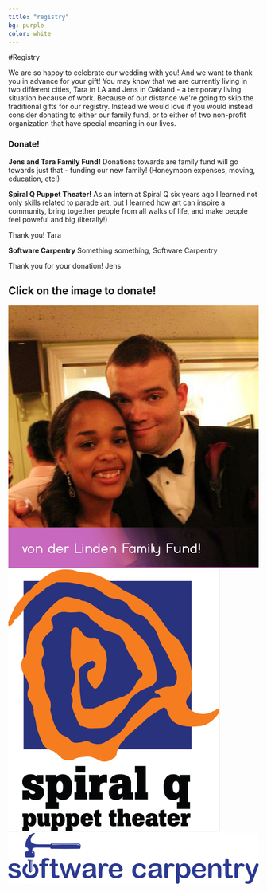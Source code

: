 ```yaml
---
title: "registry"
bg: purple
color: white
---
```


#Registry



We are so happy to celebrate our wedding with you! And we want to thank you in advance for your gift! You may know that we are currently living in two different cities, Tara in LA and Jens in Oakland - a temporary living situation because of work. Because of our distance we're going to skip the traditional gifts for our registry. Instead we would love if you would instead consider donating to either our family fund, or to either of two non-profit organization that have special meaning in our lives. 



### Donate!



**Jens and Tara Family Fund!**
Donations towards are family fund will go towards just that - funding our new family! (Honeymoon expenses, moving, education, etc!)

**Spiral Q Puppet Theater!**
As an intern at Spiral Q six years ago I learned not only skills related to parade art, but I learned how art can inspire a community, bring together people from all walks of life, and make people feel poweful and big (literally!) 

Thank you! 
Tara

**Software Carpentry**
Something something, Software Carpentry

Thank you for your donation!
Jens

## Click on the image to donate!




<div>
<img class="row small column" src="img/logos/family_fund.jpg" alt="Leanna, Matron of Honor, twin" title="Leanna, Matron of Honor, twin"/>


<img class="row small column"  src="img/logos/spiralq.jpg" alt="support spiral q!" title="support spiral q!"/>


<img class="row small column"  src="img/logos/software_carpentry.png" alt="support software carpentry!" title="support software carpentry!"/>
</div>

<!--
## Jens and Tara Family Fund!
Our family funds will do just that - fund our new family! 
Thank you for your donation!

Tara and Jens
<div>
<img src="img/us/dressed_up3.jpg" align="middle" />
</div>


## Spiral Q Puppet Theater
As an intern at Spiral Q six years ago I learned not only skills related to parade art, but I learned how art can inspire a community, bring together people from all walks of life, and make people feel poweful and big (literally!) 

Thank you for your donation!
Tara
<div>
<img src="img/logos/spiralq.jpg" align="middle" />
</div>


## Software Carpentry
Something something, Software Carpentry

Thank you for your donation!
Jens
<div>
<img src="img/logos/software_carpentry.png" align="middle" />
</div>
 -->


